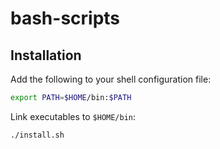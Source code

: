 # bash-scripts

## Installation

Add the following to your shell configuration file:

```bash
export PATH=$HOME/bin:$PATH
```

Link executables to `$HOME/bin`:

```bash
./install.sh
```
